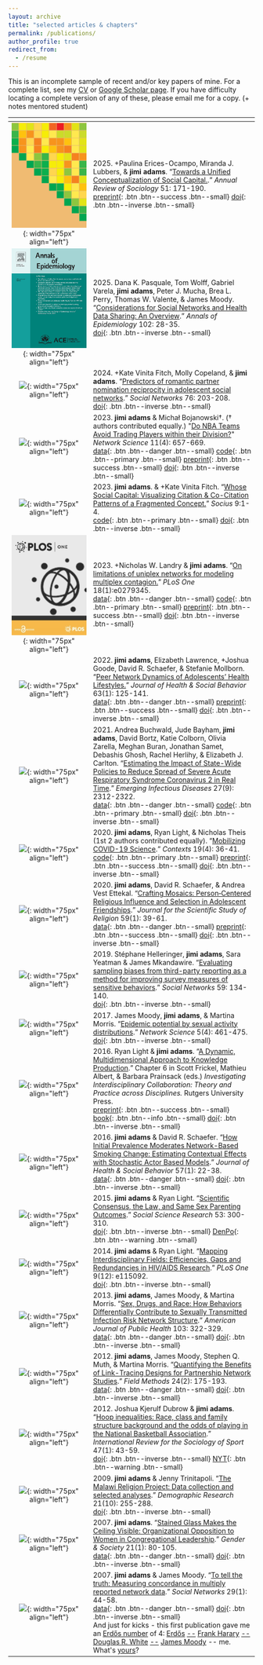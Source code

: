```yaml
---
layout: archive
title: "selected articles & chapters"
permalink: /publications/
author_profile: true
redirect_from:
  - /resume
---
```

This is an incomplete sample of recent and/or key papers of mine. For a complete list, see my [CV](/cv/) or [Google Scholar page](https://scholar.google.com/citations?user=G-u6TvEAAAAJ). If you have difficulty locating a complete version of any of these, please email me for a copy. (+ notes mentored student)

| <!-- -->    | <!-- --> |
| :-: | :------------ |
|![](../images/ars.png){: width="75px" align="left"} | 2025. +Paulina Erices-Ocampo, Miranda J. Lubbers, & **jimi adams**. “[Towards a Unified Conceptualization of Social Capital.](https://www.annualreviews.org/content/journals/10.1146/annurev-soc-090924-032037).” *Annual Review of Sociology* 51: 171-190. <br> [preprint](https://osf.io/preprints/socarxiv/p9na4){: .btn .btn--success .btn--small} [doi](https://doi.org/10.1146/annurev-soc-090924-032037){: .btn .btn--inverse .btn--small}|
|![](../images/aoe.jpg){: width="75px" align="left"} | 2025. Dana K. Pasquale, Tom Wolff, Gabriel Varela, **jimi adams**, Peter J. Mucha, Brea L. Perry, Thomas W. Valente, & James Moody. “[Considerations for Social Networks and Health Data Sharing: An Overview](https://www.sciencedirect.com/science/article/pii/S1047279724002862).” *Annals of Epidemiology* 102: 28-35. <br> [doi](https://doi.org/10.1016/j.annepidem.2024.12.014){: .btn .btn--inverse .btn--small}|
|![](../images/sn.jpg){: width="75px" align="left"} | 2024. +Kate Vinita Fitch, Molly Copeland, & **jimi adams**. “[Predictors of romantic partner nomination reciprocity in adolescent social networks](../files/2024_SN.pdf).” *Social Networks* 76: 203-208. <br> [doi](https://doi.org/10.1016/j.socnet.2023.10.001){: .btn .btn--inverse .btn--small}|
|![](../images/ns.jpg){: width="75px" align="left"} | 2023. **jimi adams** & Michał Bojanowski$\dagger$. ($\dagger$ authors contributed equally.) "[Do NBA Teams Avoid Trading Players within their Division?](../files/2023_NS.pdf)" *Network Science* 11(4): 657-669.  <br> [data](https://github.com/Z-Richardson/NBA_SNA_Project){: .btn .btn--danger .btn--small} [code](https://github.com/mbojan/nba-trades){: .btn .btn--primary .btn--small}  [preprint](https://mbojan.github.io/nba-trades/){: .btn .btn--success .btn--small} [doi](https://doi.org/10.1017/nws.2023.18){: .btn .btn--inverse .btn--small}|
|![](../images/socius.jpg){: width="75px" align="left"} | 2023. **jimi adams**. & +Kate Vinita Fitch. “[Whose Social Capital:  Visualizing Citation & Co-Citation Patterns of a Fragmented Concept.](https://journals.sagepub.com/doi/10.1177/23780231231184766)” *Socius* 9:1-4. <br> [code](https://github.com/jimiadams/SocialCapital-Viz){: .btn .btn--primary .btn--small} [doi](https://doi.org/10.1177/23780231231184766){: .btn .btn--inverse .btn--small}|
|![](../images/PLOSONE_Cover.jpg){: width="75px" align="left"} | 2023. +Nicholas W. Landry & **jimi adams**. “[On limitations of uniplex networks for modeling multiplex contagion.](https://journals.plos.org/plosone/article?id=10.1371/journal.pone.0279345)” *PLoS One* 18(1):e0279345. <br> [data](https://zenodo.org/record/7419544#.Y5-Is-zMKhZ){: .btn .btn--danger .btn--small} [code](https://github.com/nwlandry/multiplex-contagion/tree/v0.4){: .btn .btn--primary .btn--small}  [preprint](https://arxiv.org/abs/2204.12348){: .btn .btn--success .btn--small} [doi](https://doi.org/10.1371/journal.pone.0279345){: .btn .btn--inverse .btn--small}|
|![](../images/jhsb.png){: width="75px" align="left"} | 2022. **jimi adams**, Elizabeth Lawrence, +Joshua Goode, David R. Schaefer, & Stefanie Mollborn. “[Peer Network Dynamics of Adolescents’ Health Lifestyles.](../files/2022_JHSB.pdf)” *Journal of Health & Social Behavior* 63(1): 125-141. <br> [data](https://www.icpsr.umich.edu/web/DSDR/studies/21600){: .btn .btn--danger .btn--small} [preprint](https://osf.io/preprints/socarxiv/xnd39/){: .btn .btn--success .btn--small} [doi](https://doi.org/10.1177/00221465211054394){: .btn .btn--inverse .btn--small}|
|![](../images/EID.jpg){: width="75px" align="left"} | 2021. Andrea Buchwald, Jude Bayham, **jimi adams**, David Bortz, Katie Colborn, Olivia Zarella, Meghan Buran, Jonathan Samet, Debashis Ghosh, Rachel Herlihy, & Elizabeth J. Carlton. “[Estimating the Impact of State-Wide Policies to Reduce Spread of Severe Acute Respiratory Syndrome Coronavirus 2 in Real Time](https://wwwnc.cdc.gov/eid/article/27/9/20-4167_article).” *Emerging Infectious Diseases* 27(9): 2312-2322. <br> [data](https://github.com/agb85/CFpaper){: .btn .btn--danger .btn--small} [code](https://github.com/agb85/CFpaper){: .btn .btn--primary .btn--small}  [doi](https://doi.org/10.3201/eid2709.204167){: .btn .btn--inverse .btn--small}|
|![](../images/ctx.png){: width="75px" align="left"} | 2020. **jimi adams**, Ryan Light, & Nicholas Theis (1st 2 authors contributed equally). “[Mobilizing COVID-19 Science](https://doi.org/10.1177/1536504220977933).” *Contexts* 19(4): 36-41. <br> [code](https://github.com/jimiadams/Contexts_PubMed){: .btn .btn--primary .btn--small} [preprint](https://jimiadams.github.io/Contexts_PubMed/){: .btn .btn--success .btn--small} [doi](https://doi.org/10.1177/1536504220977933){: .btn .btn--inverse .btn--small}|
|![](../images/jssr.png){: width="75px" align="left"} | 2020. **jimi adams**, David R. Schaefer, & Andrea Vest Ettekal. “[Crafting Mosaics: Person‐Centered Religious Influence and Selection in Adolescent Friendships](../files/2020_JSSR.pdf).” *Journal for the Scientific Study of Religion* 59(1): 39-61. <br> [data](https://www.icpsr.umich.edu/web/DSDR/studies/21600){: .btn .btn--danger .btn--small} [preprint](https://osf.io/preprints/socarxiv/dc5gh/){: .btn .btn--success .btn--small} [doi](https://doi.org/10.1111/jssr.12638){: .btn .btn--inverse .btn--small}|
|![](../images/sn.jpg){: width="75px" align="left"} | 2019. Stéphane Helleringer, **jimi adams**, Sara Yeatman & James Mkandawire. “[Evaluating sampling biases from third-party reporting as a method for improving survey measures of sensitive behaviors](../files/2019_SN.pdf).” *Social Networks* 59: 134-140. <br> [doi](https://doi.org/10.1016/j.socnet.2019.07.003){: .btn .btn--inverse .btn--small}|
|![](../images/ns.jpg){: width="75px" align="left"} | 2017. James Moody, **jimi adams**, & Martina Morris. “[Epidemic potential by sexual activity distributions](../files/2017_NS.pdf).” *Network Science* 5(4): 461-475. <br> [doi](https://doi.org/10.1017/nws.2017.3){: .btn .btn--inverse .btn--small}|
|![](../images/rup.jpg){: width="75px" align="left"} | 2016. Ryan Light & **jimi adams**. “[A Dynamic, Multidimensional Approach to Knowledge Production](https://muse.jhu.edu/chapter/1911891/pdf).” Chapter 6 in Scott Frickel, Mathieu Albert, & Barbara Prainsack (eds.) *Investigating Interdisciplinary Collaboration: Theory and Practice across Disciplines.* Rutgers University Press. <br> [preprint](https://osf.io/preprints/socarxiv/gek68/){: .btn .btn--success .btn--small} [book](https://www.rutgersuniversitypress.org/investigating-interdisciplinary-collaboration/9780813585888){: .btn .btn--info .btn--small} [doi](https://www.jstor.org/stable/j.ctt1j68m9r.11){: .btn .btn--inverse .btn--small}|
|![](../images/jhsb.gif){: width="75px" align="left"} | 2016. **jimi adams** & David R. Schaefer. “[How Initial Prevalence Moderates Network-Based Smoking Change: Estimating Contextual Effects with Stochastic Actor Based Models](../files/2016_JHSB.pdf).” *Journal of Health & Social Behavior* 57(1): 22-38. <br> [data](https://www.icpsr.umich.edu/web/DSDR/studies/21600){: .btn .btn--danger .btn--small} [doi](https://doi.org/10.1177%2F0022146515627848){: .btn .btn--inverse .btn--small}|
|![](../images/ssr.jpg){: width="75px" align="left"} | 2015. **jimi adams** & Ryan Light. “[Scientific Consensus, the Law, and Same Sex Parenting Outcomes](../files/2015_SSR.pdf).” *Social Science Research* 53: 300-310. <br> [doi](https://doi.org/10.1016/j.ssresearch.2015.06.008){: .btn .btn--inverse .btn--small} [DenPo](https://www.denverpost.com/2015/09/25/guest-commentary-the-consensus-is-that-children-from-gay-marriages-are-just-fine/){: .btn .btn--warning .btn--small}|
|![](../images/plos.png){: width="75px" align="left"} | 2014. **jimi adams** & Ryan Light. “[Mapping Interdisciplinary Fields: Efficiencies, Gaps and Redundancies in HIV/AIDS Research](https://journals.plos.org/plosone/article?id=10.1371/journal.pone.0115092).” *PLoS One* 9(12): e115092. <br> [doi](https://doi.org/10.1371/journal.pone.0115092){: .btn .btn--inverse .btn--small}|
|![](../images/ajph.jpg){: width="75px" align="left"} | 2013. **jimi adams**, James Moody, & Martina Morris. “[Sex, Drugs, and Race: How Behaviors Differentially Contribute to Sexually Transmitted Infection Risk Network Structure](../files/2013_AJPH.pdf).” *American Journal of Public Health* 103: 322-329. <br> [data](https://www.icpsr.umich.edu/web/NAHDAP/studies/22140){: .btn .btn--danger .btn--small} [doi](https://doi.org/10.2105/AJPH.2012.300908){: .btn .btn--inverse .btn--small}|
|![](../images/fm.jpg){: width="75px" align="left"} | 2012. **jimi adams**, James Moody, Stephen Q. Muth, & Martina Morris. “[Quantifying the Benefits of Link-Tracing Designs for Partnership Network Studies](../files/2012_FM.pdf).” *Field Methods* 24(2): 175-193. <br> [data](https://www.icpsr.umich.edu/web/NAHDAP/studies/22140){: .btn .btn--danger .btn--small} [doi](https://doi.org/10.1177/1525822X11433997){: .btn .btn--inverse .btn--small}|
|![](../images/ssr.jpg){: width="75px" align="left"} | 2012. Joshua Kjerulf Dubrow & **jimi adams**. “[Hoop inequalities: Race, class and family structure background and the odds of playing in the National Basketball Association](../files/2012_IRSS.pdf).” *International Review for the Sociology of Sport* 47(1): 43-59. <br> [doi](https://doi.org/10.1177/1012690210384660){: .btn .btn--inverse .btn--small} [NYT](https://www.nytimes.com/2013/11/08/opinion/youth-and-sports.html){: .btn .btn--warning .btn--small}|
|![](../images/dr.jpg){: width="75px" align="left"} | 2009. **jimi adams** & Jenny Trinitapoli. “[The Malawi Religion Project: Data collection and selected analyses](https://www.demographic-research.org/volumes/vol21/10/21-10.pdf).” *Demographic Research* 21(10): 255-288. <br> [doi](https://doi.org/10.4054/DemRes.2009.21.10){: .btn .btn--inverse .btn--small}|
|![](../images/gs.png){: width="75px" align="left"} | 2007. **jimi adams**. “[Stained Glass Makes the Ceiling Visible: Organizational Opposition to Women in Congregational Leadership](../files/2007_G&S.pdf).” *Gender & Society* 21(1): 80-105. <br> [data](https://www.thearda.com/Archive/Files/Descriptions/NCSIV.asp){: .btn .btn--danger .btn--small} [doi](https://doi.org/10.1177/0891243206293773){: .btn .btn--inverse .btn--small}|
|![](../images/snf.jpg){: width="75px" align="left"} | 2007. **jimi adams** & James Moody. “[To tell the truth: Measuring concordance in multiply reported network data](../files/2007_SN.pdf).” *Social Networks* 29(1): 44-58. <br> [data](https://www.icpsr.umich.edu/web/NAHDAP/studies/22140){: .btn .btn--danger .btn--small} [doi](https://doi.org/10.1016/j.socnet.2005.11.009){: .btn .btn--inverse .btn--small} <br> And just for kicks - this first publication gave me an [Erdős number](http://en.wikipedia.org/wiki/Erd%C5%91s_number) of 4: [Erdős](http://en.wikipedia.org/wiki/Paul_Erd%C5%91s) [--](http://www.sciencedirect.com/science/article/pii/S0167506008706988) [Frank Harary](http://www.cs.nmsu.edu/fnh/) [--](https://escholarship.org/content/qt8585j6z4/qt8585j6z4.pdf) [Douglas R. White](https://en.wikipedia.org/wiki/Douglas_R._White) [--](https://www.jstor.org/stable/3088904?seq=1#metadata_info_tab_contents) [James Moody](https://scholars.duke.edu/person/james.moody) -- me. What's [yours](http://www.oakland.edu/enp/compute/)?|
